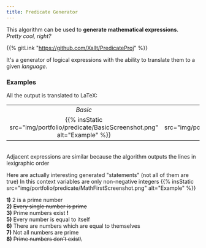 ```yaml
---
title: Predicate Generator
---
```


This algorithm can be used to **generate mathematical expressions**.\
*Pretty cool, right?*

{{% gitLink "https://github.com/Xallt/PredicateProj" %}}
<!--more-->

It's a generator of logical expressions with the ability to translate them to a given *language*. 

### Examples

All the output is translated to LaTeX:

|     |     |     |
|:---:|:---:|:---:|
|*Basic*|*Mathematical*|*English*|
|{{% insStatic src="img/portfolio/predicate/BasicScreenshot.png" alt="Example" %}}|{{% insStatic src="img/portfolio/predicate/MathScreenshot.png" alt="Example" %}}|{{% insStatic src="img/portfolio/predicate/EngNaturalScreenshot.png" alt="Example" %}}|
<br>
Adjacent expressions are similar because the algorithm outputs the lines in lexigraphic order

Here are actually interesting generated "statements" (not all of them are true)
In this context variables are only non-negative integers
{{% insStatic src="img/portfolio/predicate/MathFirstScreenshot.png" alt="Example" %}}

**1)** 2 is a prime number\
**2)** <del>Every single number is prime</del>\
**3)** Prime numbers exist **!**\
**5)** Every number is equal to itself\
**6)** There are numbers which are equal to themselves\
**7)** Not all numbers are prime\
**8)** <del>Prime numbers don't exist</del>\